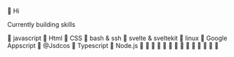 👋 Hi

Currently building skills

🫥 javascript
🫥 Html
🫥 CSS
🫥 bash & ssh
🫥 svelte & sveltekit
🫥 linux
🫥 Google Appscript
🫥 @Jsdcos
🫥 Typescript
🫥 Node.js
🫥 
🫥 
🫥 
🫥 
🫥 
🫥 
🫥 
🫥 
🫥 
🫥 
🫥 
🫥 
🫥 
🫥 